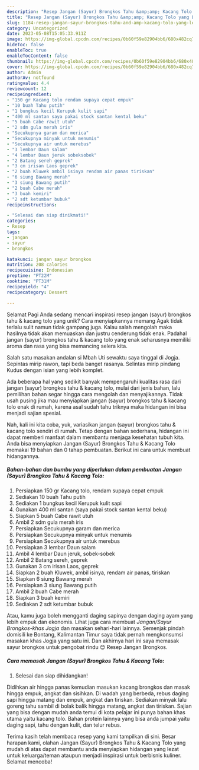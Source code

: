 ```yaml
---
description: "Resep Jangan (Sayur) Brongkos Tahu &amp;amp; Kacang Tolo yang Lezat Sekali, Lezat"
title: "Resep Jangan (Sayur) Brongkos Tahu &amp;amp; Kacang Tolo yang Lezat Sekali, Lezat"
slug: 1184-resep-jangan-sayur-brongkos-tahu-and-amp-kacang-tolo-yang-lezat-sekali-lezat
category: Uncategorized
date: 2023-05-08T15:05:33.911Z
image: https://img-global.cpcdn.com/recipes/0b60f59e82904bb6/680x482cq70/jangan-sayur-brongkos-tahu-kacang-tolo-foto-resep-utama.jpg
hideToc: false
enableToc: true
enableTocContent: false
thumbnail: https://img-global.cpcdn.com/recipes/0b60f59e82904bb6/680x482cq70/jangan-sayur-brongkos-tahu-kacang-tolo-foto-resep-utama.jpg
cover: https://img-global.cpcdn.com/recipes/0b60f59e82904bb6/680x482cq70/jangan-sayur-brongkos-tahu-kacang-tolo-foto-resep-utama.jpg
author: Admin
authorAv: notfound
ratingvalue: 4.4
reviewcount: 12
recipeingredient:
- "150 gr Kacang tolo rendam supaya cepat empuk"
- "10 buah Tahu putih"
- "1 bungkus kecil Kerupuk kulit sapi"
- "400 ml santan saya pakai stock santan kental beku"
- "5 buah Cabe rawit utuh"
- "2 sdm gula merah iris"
- "Secukupnya garam dan merica"
- "Secukupnya minyak untuk menumis"
- "Secukupnya air untuk merebus"
- "3 lembar Daun salam"
- "4 lembar Daun jeruk sobeksobek"
- "2 Batang sereh geprek"
- "3 cm irisan Laos geprek"
- "2 buah Kluwek ambil isinya rendam air panas tiriskan"
- "6 siung Bawang merah"
- "3 siung Bawang putih"
- "2 buah Cabe merah"
- "3 buah kemiri"
- "2 sdt ketumbar bubuk"
recipeinstructions:

- "Selesai dan siap dinikmati!"
categories:
- Resep
tags:
- jangan
- sayur
- brongkos

katakunci: jangan sayur brongkos 
nutrition: 208 calories
recipecuisine: Indonesian
preptime: "PT22M"
cooktime: "PT31M"
recipeyield: "4"
recipecategory: Dessert

---
```



Selamat Pagi Anda sedang mencari inspirasi resep jangan (sayur) brongkos tahu &amp; kacang tolo yang unik? Cara menyiapkannya memang Agak tidak terlalu sulit namun tidak gampang juga. Kalau salah mengolah maka hasilnya tidak akan memuaskan dan justru cenderung tidak enak. Padahal jangan (sayur) brongkos tahu &amp; kacang tolo yang enak seharusnya memiliki aroma dan rasa yang bisa memancing selera kita.


Salah satu masakan andalan si Mbah Uti sewaktu saya tinggal di Jogja. Sepintas mirip rawon, tapi beda banget rasanya. Selintas mirip pindang Kudus dengan isian yang lebih komplet.

Ada beberapa hal yang sedikit banyak mempengaruhi kualitas rasa dari jangan (sayur) brongkos tahu &amp; kacang tolo, mulai dari jenis bahan, lalu pemilihan bahan segar hingga cara mengolah dan menyajikannya. Tidak usah pusing jika mau menyiapkan jangan (sayur) brongkos tahu &amp; kacang tolo enak di rumah, karena asal sudah tahu triknya maka hidangan ini bisa menjadi sajian spesial.


Nah, kali ini kita coba, yuk, variasikan jangan (sayur) brongkos tahu &amp; kacang tolo sendiri di rumah. Tetap dengan bahan sederhana, hidangan ini dapat memberi manfaat dalam membantu menjaga kesehatan tubuh kita. Anda bisa menyiapkan Jangan (Sayur) Brongkos Tahu &amp; Kacang Tolo memakai 19 bahan dan 0 tahap pembuatan. Berikut ini cara untuk membuat hidangannya.

<!--inarticleads1-->

##### Bahan-bahan dan bumbu yang diperlukan dalam pembuatan Jangan (Sayur) Brongkos Tahu &amp; Kacang Tolo:

1. Persiapkan 150 gr Kacang tolo, rendam supaya cepat empuk
1. Sediakan 10 buah Tahu putih
1. Sediakan 1 bungkus kecil Kerupuk kulit sapi
1. Gunakan 400 ml santan (saya pakai stock santan kental beku)
1. Siapkan 5 buah Cabe rawit utuh
1. Ambil 2 sdm gula merah iris
1. Persiapkan Secukupnya garam dan merica
1. Persiapkan Secukupnya minyak untuk menumis
1. Persiapkan Secukupnya air untuk merebus
1. Persiapkan 3 lembar Daun salam
1. Ambil 4 lembar Daun jeruk, sobek-sobek
1. Ambil 2 Batang sereh, geprek
1. Gunakan 3 cm irisan Laos, geprek
1. Siapkan 2 buah Kluwek, ambil isinya, rendam air panas, tiriskan
1. Siapkan 6 siung Bawang merah
1. Persiapkan 3 siung Bawang putih
1. Ambil 2 buah Cabe merah
1. Siapkan 3 buah kemiri
1. Sediakan 2 sdt ketumbar bubuk


Atau, kamu juga boleh mengganti daging sapinya dengan daging ayam yang lebih empuk dan ekonomis. Lihat juga cara membuat *Jangan/Sayur Brongkos-khas Jogja* dan masakan sehari-hari lainnya. Semenjak pindah domisili ke Bontang, Kalimantan Timur saya tidak pernah mengkonsumsi masakan khas Jogja yang satu ini. Dan akhirnya hari ini saya memasak sayur brongkos untuk pengobat rindu 😊 Resep Jangan Brongkos. 

<!--inarticleads2-->

##### Cara memasak Jangan (Sayur) Brongkos Tahu &amp; Kacang Tolo:


1. Selesai dan siap dihidangkan!

Didihkan air hingga panas kemudian masukan kacang brongkos dan masak hingga empuk, angkat dan sisihkan. Di wadah yang berbeda, rebus daging sapi hingga matang dan empuk, angkat dan tiriskan. Sediakan minyak lalu goreng tahu sambil di bolak balik hingga matang, angkat dan tiriskan. Sajian yang bisa dengan mudah anda temui di kota pelajar ini punya bahan khas utama yaitu kacang tolo. Bahan protein lainnya yang bisa anda jumpai yaitu daging sapi, tahu dengan kulit, dan telur rebus. 

Terima kasih telah membaca resep yang kami tampilkan di sini. Besar harapan kami, olahan Jangan (Sayur) Brongkos Tahu &amp; Kacang Tolo yang mudah di atas dapat membantu anda menyiapkan hidangan yang lezat untuk keluarga/teman ataupun menjadi inspirasi untuk berbisnis kuliner. Selamat mencoba!

